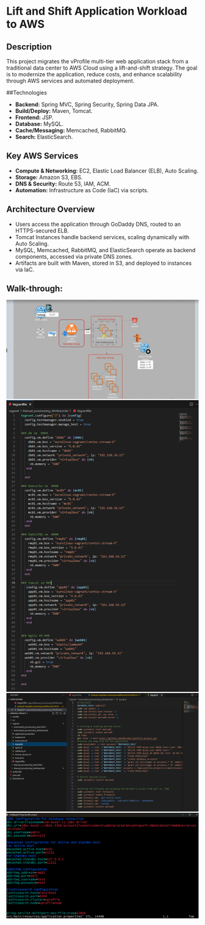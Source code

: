 # Lift and Shift Application Workload to AWS

## Description

This project migrates the vProfile multi-tier web application stack from a traditional data center to AWS Cloud using a lift-and-shift strategy. The goal is to modernize the application, reduce costs, and enhance scalability through AWS services and automated deployment.

##Technologies

- **Backend:** Spring MVC, Spring Security, Spring Data JPA.
- **Build/Deploy:** Maven, Tomcat.
- **Frontend:** JSP.
- **Database:** MySQL.
- **Cache/Messaging:** Memcached, RabbitMQ.
- **Search:** ElasticSearch.

## Key AWS Services

- **Compute & Networking:** EC2, Elastic Load Balancer (ELB), Auto Scaling.
- **Storage:** Amazon S3, EBS.
- **DNS & Security:** Route 53, IAM, ACM.
- **Automation:** Infrastructure as Code (IaC) via scripts.

## Architecture Overview

- Users access the application through GoDaddy DNS, routed to an HTTPS-secured ELB.
- Tomcat Instances handle backend services, scaling dynamically with Auto Scaling.
- MySQL, Memcached, RabbitMQ, and ElasticSearch operate as backend components, accessed via private DNS zones.
- Artifacts are built with Maven, stored in S3, and deployed to instances via IaC.
  

## Walk-through:


 ![First try](https://github.com/Vlad774/Lift_and_Shift/blob/main/Diagramm.png) 
 ![First try](https://github.com/Vlad774/IoT-WebOps-Stack-with-IaC/blob/main/VM_machine_Setup_IAC.png) 
 ![First try](https://github.com/Vlad774/IoT-WebOps-Stack-with-IaC/blob/main/Automated_setup.png)
 ![First try](https://github.com/Vlad774/IoT-WebOps-Stack-with-IaC/blob/main/config.png)
